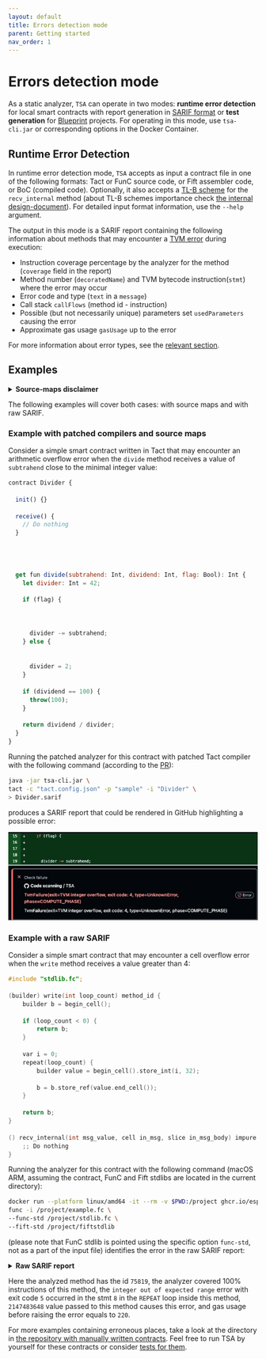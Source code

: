 ```yaml
---
layout: default
title: Errors detection mode
parent: Getting started
nav_order: 1
---
```


# Errors detection mode

As a static analyzer, `TSA` can operate in two modes: **runtime error detection** for local smart contracts with report generation in [SARIF format](https://sarifweb.azurewebsites.net/) or **test generation** for [Blueprint](https://github.com/ton-org/blueprint) projects.
For operating in this mode, use `tsa-cli.jar` or corresponding options in the Docker Container.

## Runtime Error Detection

In runtime error detection mode, `TSA` accepts as input a contract file in one of the following formats: Tact or FunC source code, or Fift assembler code, or BoC (compiled code). Optionally, it also accepts a [TL-B scheme](https://docs.ton.org/v3/documentation/data-formats/tlb/tl-b-language) for the `recv_internal` method (about TL-B schemes importance check [the internal design-document](../design/tlb)). For detailed input format information, use the `--help` argument. 

The output in this mode is a SARIF report containing the following information about methods that may encounter a [TVM error](https://docs.ton.org/v3/documentation/tvm/tvm-exit-codes) during execution:

- Instruction coverage percentage by the analyzer for the method (`coverage` field in the report)
- Method number (`decoratedName`) and TVM bytecode instruction(`stmt`) where the error may occur
- Error code and type (`text` in a `message`)
- Call stack `callFlows` (method id - instruction)
- Possible (but not necessarily unique) parameters set `usedParameters` causing the error
- Approximate gas usage `gasUsage` up to the error

For more information about error types, see the [relevant section](../error-types).

## Examples

<details>
  <summary><b>Source-maps disclaimer</b></summary>

The original Tact and FunC compilers do not preserve source code location information (source maps) in the resulting compiled code,
and the SARIF report generated by the tool will not be able to pinpoint errors directly in the source code.<br>
<br>
However, by using patched versions of the <a href="https://github.com/jefremof/tact/tree/tact-debug-info-bundled">Tact compiler</a>,  
<a href="https://github.com/jefremof/ton/tree/func-0.4.6-debug-info">FunC compiler</a>,  
and the <a href="https://github.com/jefremof/tsa/tree/pysical-locations">TSA analyzer</a>,<br>
it is possible to achieve full error mapping in the source code, as demonstrated in this pull request via <a href="https://github.com/jefremof/tsa-actions/pull/3">GitHub Actions</a>
</details>

The following examples will cover both cases: with source maps and with raw SARIF.

### Example with patched compilers and source maps

Consider a simple smart contract written in Tact that may encounter an arithmetic overflow error when the `divide` method receives a value of `subtrahend` close to the minimal integer value:

```javascript
contract Divider {

  init() {}

  receive() {
    // Do nothing
  }




  get fun divide(subtrahend: Int, dividend: Int, flag: Bool): Int {
    let divider: Int = 42;

    if (flag) {



      divider -= subtrahend;
    } else {


      divider = 2;
    }

    if (dividend == 100) {
      throw(100);
    }

    return dividend / divider;
  }
}
```

Running the patched analyzer for this contract with patched Tact compiler with the following command (according to the [PR](https://github.com/jefremof/tsa-actions/pull/3)):

```bash
java -jar tsa-cli.jar \
tact -c "tact.config.json" -p "sample" -i "Divider" \
> Divider.sarif
```

produces a SARIF report that could be rendered in GitHub highlighting a possible error:

<img alt="img.png" src="../images/sarif-github-error.png"/>


### Example with a raw SARIF

Consider a simple smart contract that may encounter a cell overflow error when the `write` method receives a value greater than 4:

```c
#include "stdlib.fc";

(builder) write(int loop_count) method_id {
    builder b = begin_cell();

    if (loop_count < 0) {
        return b;
    }

    var i = 0;
    repeat(loop_count) {
        builder value = begin_cell().store_int(i, 32);

        b = b.store_ref(value.end_cell());
    }

    return b;
}

() recv_internal(int msg_value, cell in_msg, slice in_msg_body) impure {
    ;; Do nothing
}
```

Running the analyzer for this contract with the following command 
(macOS ARM, assuming the contract, FunC and Fift stdlibs are located in the current directory):

```bash
docker run --platform linux/amd64 -it --rm -v $PWD:/project ghcr.io/espritoxyz/tsa:latest \ 
func -i /project/example.fc \
--func-std /project/stdlib.fc \
--fift-std /project/fiftstdlib
```

(please note that FunC stdlib is pointed using the specific option `func-std`, not as a part of the input file) identifies the error in the raw SARIF report:

<details>
  <summary><b>Raw SARIF report</b></summary>
  <pre><code class="language-json">
{
    "$schema": "https://raw.githubusercontent.com/oasis-tcs/sarif-spec/master/Schemata/sarif-schema-2.1.0.json",
    "version": "2.1.0",
    "runs": [
        {
            "properties": {
                "coverage": {
                    "0": 100.0,
                    "75819": 100.0
                }
            },
            "results": [
                {
                    "codeFlows": [
                        {
                            "threadFlows": [
                                {
                                    "locations": [
                                        {
                                            "location": {
                                                "logicalLocations": [
                                                    {
                                                        "decoratedName": "75819",
                                                        "properties": {
                                                            "stmt": "REPEAT#8"
                                                        }
                                                    }
                                                ]
                                            }
                                        }
                                    ]
                                }
                            ]
                        }
                    ],
                    "level": "error",
                    "locations": [
                        {
                            "logicalLocations": [
                                {
                                    "decoratedName": "75819"
                                }
                            ]
                        }
                    ],
                    "message": {
                        "text": "TvmFailure(exit=TVM integer out of expected range, exit code: 5, type=UnknownError)"
                    },
                    "properties": {
                        "gasUsage": 220,
                        "usedParameters": [
                            "2147483648"
                        ],
                        "resultStack": [
                            "0"
                        ]
                    },
                    "ruleId": "integer-out-of-range"
                }
            ],
            "tool": {
                "driver": {
                    "name": "TSA",
                    "organization": "Explyt"
                }
            }
        }
    ]
}
  </code></pre>
</details>

Here the analyzed method has the id `75819`, 
the analyzer covered 100% instructions of this method,
the `integer out of expected range` error with exit code `5` occurred in the stmt `8` in the `REPEAT` loop inside this method,
`2147483648` value passed to this method causes this error,
and gas usage before raising the error equals to `220`.

For more examples containing erroneous places, take a look at the directory in [the repository with manually written contracts](https://github.com/espritoxyz/tsa/tree/master/tsa-test/src/test/resources).
Feel free to run TSA by yourself for these contracts or consider [tests for them](https://github.com/espritoxyz/tsa/tree/master/tsa-test/src/test/kotlin/org/ton/examples).
